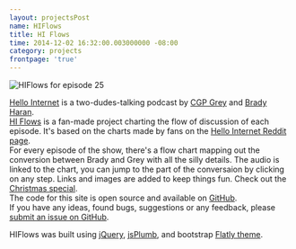 ```yaml
---
layout: projectsPost
name: HIFlows
title: HI Flows
time: 2014-12-02 16:32:00.003000000 -08:00
category: projects
frontpage: 'true'
---
```


<img class="imageInCenter" title="HIFlows for episode 25" src="{{ site.imgFolder_projects }}{{ page.name }}/HIFlow25.png">

<a href="http://hellointernet.fm/" target="_blank">Hello Internet</a> is a two-dudes-talking podcast by <a href="http://www.cgpgrey.com/" target="_blank">CGP Grey</a> and <a href="http://www.bradyharan.com/" target="_blank">Brady Haran</a>.  
<a href="/HIFlows/" target="_blank">HI Flows</a> is a fan-made project charting the flow of discussion of each episode. It's based on the charts made by fans on the <a href="http://www.reddit.com/r/CGPGrey/" target="_blank">Hello Internet Reddit page</a>.  
For every episode of the show, there's a flow chart mapping out the conversion between Brady and Grey with all the silly details. The audio is linked to the chart, you can jump to the part of the conversaion by clicking on any step. Links and images are added to keep things fun. Check out the [Christmas special](/HIFlows/27/).  
The code for this site is open source and available on <a href="https://github.com/AmrEldib/HIFlows" target="_blank">GitHub</a>.  
If you have any ideas, found bugs, suggestions or any feedback, please <a href="https://github.com/AmrEldib/HIFlows/issues/new" target="_blank">submit an issue on GitHub</a>.  
  
HIFlows was built using <a href="http://jquery.com/" target="_blank">jQuery</a>, <a href="https://github.com/sporritt/jsPlumb" target="_blank">jsPlumb</a>, and bootstrap <a href="http://bootswatch.com/flatly/" target="_blank">Flatly theme</a>.  